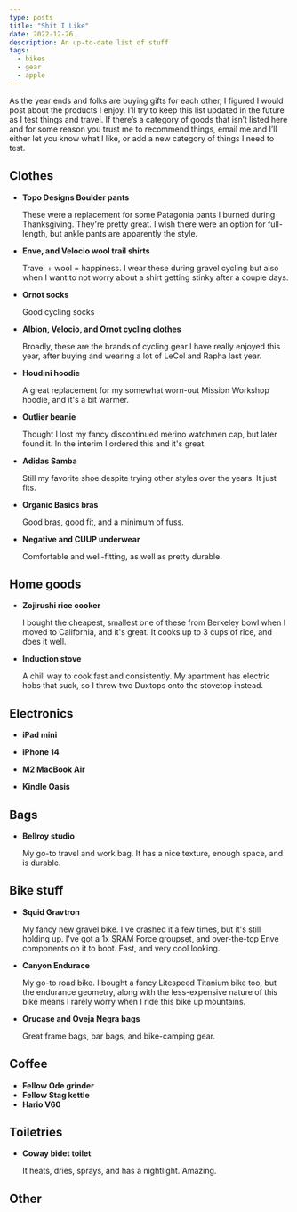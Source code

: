 ```yaml
---
type: posts
title: "Shit I Like"
date: 2022-12-26
description: An up-to-date list of stuff
tags:
  - bikes 
  - gear
  - apple
---
```


As the year ends and folks are buying gifts for each other, I figured I would post about the products I enjoy. I’ll try to keep this list updated in the  future as I test things and travel. If there’s a category of goods that isn’t listed here and for some reason you trust me to recommend things, email me and I’ll either let you know what I like, or add a new category of things I need to test.

## Clothes

- **Topo Designs Boulder pants**

   These were a replacement for some Patagonia pants I burned during Thanksgiving. They're pretty great. I wish there were an option for full-length, but ankle pants are apparently the style.

- **Enve, and Velocio wool trail shirts**
   
   Travel + wool = happiness. I wear these during gravel cycling but also when I want to not worry about a shirt getting stinky after a couple days.

- **Ornot socks**
   
   Good cycling socks

- **Albion, Velocio, and Ornot cycling clothes**
   
   Broadly, these are the brands of cycling gear I have really enjoyed this year, after buying and wearing a lot of LeCol and Rapha last year.

- **Houdini hoodie**
   
   A great replacement for my somewhat worn-out Mission Workshop hoodie, and it's a bit warmer.

- **Outlier beanie**
   
   Thought I lost my fancy discontinued merino watchmen cap, but later found it. In the interim I ordered this and it's great.

- **Adidas Samba**
   
   Still my favorite shoe despite trying other styles over the years. It just fits.

- **Organic Basics bras**
   
   Good bras, good fit, and a minimum of fuss.

- **Negative and CUUP underwear**
   
   Comfortable and well-fitting, as well as pretty durable.

## Home goods

- **Zojirushi rice cooker**
   
   I bought the cheapest, smallest one of these from Berkeley bowl when I moved to California, and it's great. It cooks up to 3 cups of rice, and does it well.

- **Induction stove**
   
   A chill way to cook fast and consistently. My apartment has electric hobs that suck, so I threw two Duxtops onto the stovetop instead.

## Electronics

- **iPad mini**

- **iPhone 14**

- **M2 MacBook Air**

- **Kindle Oasis**

## Bags

- **Bellroy studio**
   
   My go-to travel and work bag. It has a nice texture, enough space, and is durable.

## Bike stuff

- **Squid Gravtron**

   My fancy new gravel bike. I've crashed it a few times, but it's still holding up. I've got a 1x SRAM Force groupset, and over-the-top Enve components on it to boot. Fast, and very cool looking.

- **Canyon Endurace**
   
   My go-to road bike. I bought a fancy Litespeed Titanium bike too, but the endurance geometry, along with the less-expensive nature of this bike means I rarely worry when I ride this bike up mountains.

- **Orucase and Oveja Negra bags**

   Great frame bags, bar bags, and bike-camping gear. 

## Coffee

- **Fellow Ode grinder**
- **Fellow Stag kettle**
- **Hario V60**

## Toiletries

- **Coway bidet toilet**
   
   It heats, dries, sprays, and has a nightlight. Amazing.

## Other
